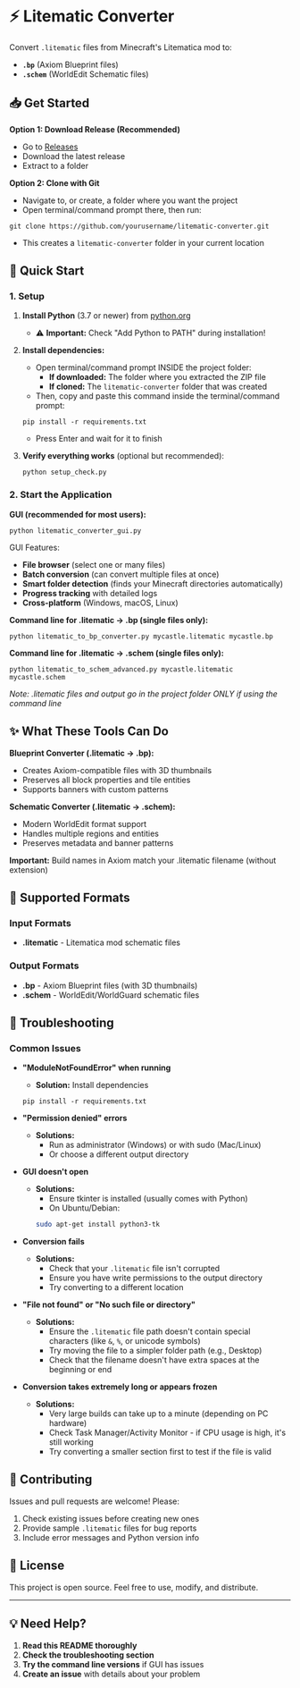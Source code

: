 # ⚡ Litematic Converter

Convert `.litematic` files from Minecraft's Litematica mod to:
- **`.bp`** (Axiom Blueprint files) 
- **`.schem`** (WorldEdit Schematic files)

## 📥 Get Started

**Option 1: Download Release (Recommended)**
- Go to [Releases](https://github.com/yourusername/litematic-converter/releases)
- Download the latest release
- Extract to a folder

**Option 2: Clone with Git**
- Navigate to, or create, a folder where you want the project
- Open terminal/command prompt there, then run:
```
git clone https://github.com/yourusername/litematic-converter.git
```
- This creates a `litematic-converter` folder in your current location

## 🚀 Quick Start

### 1. Setup

1. **Install Python** (3.7 or newer) from [python.org](https://python.org/downloads/)
   - ⚠️ **Important:** Check "Add Python to PATH" during installation!

2. **Install dependencies:**
   - Open terminal/command prompt INSIDE the project folder:
     - **If downloaded:** The folder where you extracted the ZIP file
     - **If cloned:** The `litematic-converter` folder that was created
   - Then, copy and paste this command inside the terminal/command prompt:
   ```
   pip install -r requirements.txt
   ```
   - Press Enter and wait for it to finish

3. **Verify everything works** (optional but recommended):
   ```
   python setup_check.py
   ```

### 2. Start the Application

**GUI (recommended for most users):**
```
python litematic_converter_gui.py
```

GUI Features:
- **File browser** (select one or many files)
- **Batch conversion** (can convert multiple files at once)
- **Smart folder detection** (finds your Minecraft directories automatically)  
- **Progress tracking** with detailed logs
- **Cross-platform** (Windows, macOS, Linux)

**Command line for .litematic → .bp (single files only):**
```
python litematic_to_bp_converter.py mycastle.litematic mycastle.bp
```

**Command line for .litematic → .schem (single files only):**
```
python litematic_to_schem_advanced.py mycastle.litematic mycastle.schem
```
*Note: .litematic files and output go in the project folder ONLY if using the command line*

## ✨ What These Tools Can Do

**Blueprint Converter (.litematic → .bp):**
- Creates Axiom-compatible files with 3D thumbnails
- Preserves all block properties and tile entities  
- Supports banners with custom patterns

**Schematic Converter (.litematic → .schem):**
- Modern WorldEdit format support
- Handles multiple regions and entities
- Preserves metadata and banner patterns

**Important:** Build names in Axiom match your .litematic filename (without extension)

## 🎯 Supported Formats

### Input Formats
- **.litematic** - Litematica mod schematic files

### Output Formats
- **.bp** - Axiom Blueprint files (with 3D thumbnails)
- **.schem** - WorldEdit/WorldGuard schematic files

## 🐛 Troubleshooting

### Common Issues

- **"ModuleNotFoundError" when running**
  - **Solution:** Install dependencies
  ```
  pip install -r requirements.txt
  ```

- **"Permission denied" errors**
  - **Solutions:**
    - Run as administrator (Windows) or with sudo (Mac/Linux)
    - Or choose a different output directory

- **GUI doesn't open**
  - **Solutions:** 
      - Ensure tkinter is installed (usually comes with Python)
      - On Ubuntu/Debian:
      ```bash
      sudo apt-get install python3-tk
      ```

- **Conversion fails**
  - **Solutions:**
    - Check that your `.litematic` file isn't corrupted
    - Ensure you have write permissions to the output directory
    - Try converting to a different location

- **"File not found" or "No such file or directory"**
  - **Solutions:**
    - Ensure the `.litematic` file path doesn't contain special characters (like `&`, `%`, or unicode symbols)
    - Try moving the file to a simpler folder path (e.g., Desktop)
    - Check that the filename doesn't have extra spaces at the beginning or end

- **Conversion takes extremely long or appears frozen**
  - **Solutions:**
    - Very large builds can take up to a minute (depending on PC hardware)
    - Check Task Manager/Activity Monitor - if CPU usage is high, it's still working
    - Try converting a smaller section first to test if the file is valid

## 🤝 Contributing

Issues and pull requests are welcome! Please:
1. Check existing issues before creating new ones
2. Provide sample `.litematic` files for bug reports
3. Include error messages and Python version info

## 📄 License

This project is open source. Feel free to use, modify, and distribute.

---

## 💡 Need Help?

1. **Read this README thoroughly**
2. **Check the troubleshooting section**
3. **Try the command line versions** if GUI has issues
4. **Create an issue** with details about your problem
